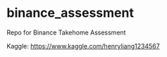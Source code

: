 # binance_assessment
Repo for Binance Takehome Assessment

Kaggle: https://www.kaggle.com/henryliang1234567
